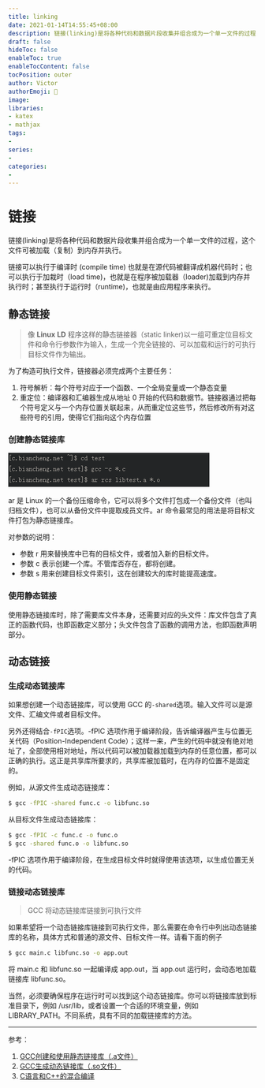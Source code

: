```yaml
---
title: linking
date: 2021-01-14T14:55:45+08:00
description: 链接(linking)是将各种代码和数据片段收集并组合成为一个单一文件的过程，这个文件可被加载（复制）到内存并执行。
draft: false
hideToc: false
enableToc: true
enableTocContent: false
tocPosition: outer
author: Victor
authorEmoji: 👻
image:
libraries:
- katex
- mathjax
tags:
-
series:
-
categories:
-
---
```




# 链接

链接(linking)是将各种代码和数据片段收集并组合成为一个单一文件的过程，这个文件可被加载（复制）到内存并执行。

链接可以执行于编译时 (compile time) 也就是在源代码被翻译成机器代码时；也可以执行于加栽时（load time)，也就是在程序被加载器（loader)加载到内存并执行时；甚至执行于运行时（runtime)，也就是由应用程序来执行。

## 静态链接

> 像 **Linux** **LD** 程序这样的静态链接器（static linker)以一组可重定位目标文件和命令行参数作为输入，生成一个完全链接的、可以加载和运行的可执行目标文件作为输出。

为了构造可执行文件，链接器必须完成两个主要任务：

1. 符号解析：每个符号对应于一个函数、一个全局变量或一个静态变量
2. 重定位：编译器和汇编器生成从地址 0 开始的代码和数据节。链接器通过把每个符号定义与一个内存位置关联起来，从而重定位这些节，然后修改所有对这些符号的引用，使得它们指向这个内存位置



### 创建静态链接库

![image-20210114154757878](linking.assets/image-20210114154757878.png)

ar 是 Linux 的一个备份压缩命令，它可以将多个文件打包成一个备份文件（也叫归档文件），也可以从备份文件中提取成员文件。ar 命令最常见的用法是将目标文件打包为静态链接库。

对参数的说明：

- 参数 r 用来替换库中已有的目标文件，或者加入新的目标文件。
- 参数 c 表示创建一个库。不管库否存在，都将创建。　
- 参数 s 用来创建目标文件索引，这在创建较大的库时能提高速度。



### 使用静态链接

使用静态链接库时，除了需要库文件本身，还需要对应的头文件：库文件包含了真正的函数代码，也即函数定义部分；头文件包含了函数的调用方法，也即函数声明部分。



## 动态链接





### 生成动态链接库

如果想创建一个动态链接库，可以使用 GCC 的`-shared`选项。输入文件可以是源文件、汇编文件或者目标文件。

另外还得结合`-fPIC`选项。-fPIC 选项作用于编译阶段，告诉编译器产生与位置无关代码（Position-Independent Code）；这样一来，产生的代码中就没有绝对地址了，全部使用相对地址，所以代码可以被加载器加载到内存的任意位置，都可以正确的执行。这正是共享库所要求的，共享库被加载时，在内存的位置不是固定的。

例如，从源文件生成动态链接库：

```bash
$ gcc -fPIC -shared func.c -o libfunc.so
```

从目标文件生成动态链接库：

```bash
$ gcc -fPIC -c func.c -o func.o
$ gcc -shared func.o -o libfunc.so
```

-fPIC 选项作用于编译阶段，在生成目标文件时就得使用该选项，以生成位置无关的代码。



###  链接动态链接库

> GCC 将动态链接库链接到可执行文件

如果希望将一个动态链接库链接到可执行文件，那么需要在命令行中列出动态链接库的名称，具体方式和普通的源文件、目标文件一样。请看下面的例子

```bash
$ gcc main.c libfunc.so -o app.out
```

将 main.c 和 libfunc.so 一起编译成 app.out，当 app.out 运行时，会动态地加载链接库 libfunc.so。

当然，必须要确保程序在运行时可以找到这个动态链接库。你可以将链接库放到标准目录下，例如 /usr/lib，或者设置一个合适的环境变量，例如 LIBRARY_PATH。不同系统，具有不同的加载链接库的方法。





---

参考：

1. [GCC创建和使用静态链接库（.a文件）](http://c.biancheng.net/view/7168.html)
2. [GCC生成动态链接库（.so文件）](http://c.biancheng.net/view/2385.html)
3. [C语言和C++的混合编译](http://c.biancheng.net/view/7494.html)